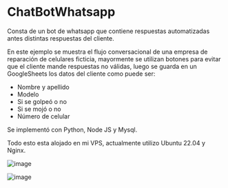 # ChatBotWhatsapp

Consta de un bot de whatsapp que contiene respuestas automatizadas antes distintas respuestas del cliente.

En este ejemplo se muestra el flujo conversacional de una empresa de reparación de celulares ficticia, mayormente se utilizan botones para evitar que el cliente mande respuestas no válidas, luego se guarda en un GoogleSheets los datos del cliente como puede ser:
- Nombre y apellido
- Modelo
- Si se golpeó o no
- Si se mojó o no
- Número de celular

Se implementó con Python, Node JS y Mysql.

Todo esto esta alojado en mi VPS, actualmente utilizo Ubuntu 22.04 y Nginx.


![image](https://github.com/LucasCapiz/ChatBotWhatsapp/assets/103195322/bfcdfa34-3efb-46a4-bc6b-23b51b2d8911)


![image](https://github.com/LucasCapiz/ChatBotWhatsapp/assets/103195322/91a733f7-ef5e-4d7b-9f56-7f372bb502c2)

